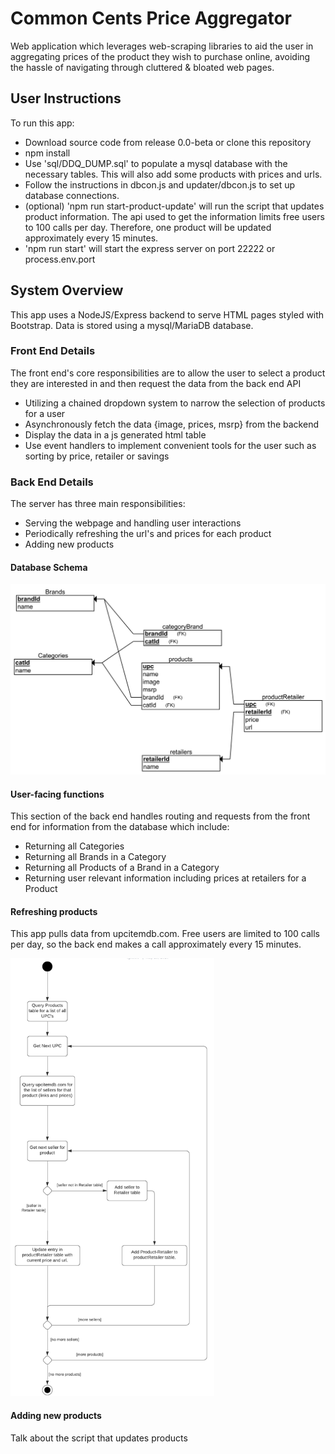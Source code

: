 # Common Cents Price Aggregator
Web application which  leverages web-scraping libraries to aid the user in aggregating prices of the product they wish to purchase online, avoiding the hassle of navigating through cluttered & bloated web pages. 

## User Instructions
To run this app:
* Download source code from release 0.0-beta or clone this repository
* npm install
* Use 'sql/DDQ_DUMP.sql' to populate a mysql database with the necessary tables. This will also add some products with prices and urls.
* Follow the instructions in dbcon.js and updater/dbcon.js to set up database connections.
* (optional) 'npm run start-product-update' will run the script that updates product information. The api used to get the information limits free users to 100 calls per day. Therefore, one product will be updated approximately every 15 minutes.
* 'npm run start' will start the express server on port 22222 or process.env.port

## System Overview
This app uses a NodeJS/Express backend to serve HTML pages styled with Bootstrap. Data is stored using a mysql/MariaDB database.

### Front End Details
The front end's core responsibilities are to allow the user to select a product they are interested in and then request the data from the back end API
* Utilizing a chained dropdown system to narrow the selection of products for a user
* Asynchronously fetch the data {image, prices, msrp} from the backend
* Display the data in a js generated html table
* Use event handlers to implement convenient tools for the user such as sorting by price, retailer or savings 

### Back End Details
The server has three main responsibilities:
* Serving the webpage and handling user interactions
* Periodically refreshing the url's and prices for each product
* Adding new products

#### Database Schema
![db schema](db_schema.png)

#### User-facing functions
This section of the back end handles routing and requests from the front end for information from the database which include:
* Returning all Categories
* Returning all Brands in a Category
* Returning all Products of a Brand in a Category
* Returning user relevant information including prices at retailers for a Product 

#### Refreshing products
This app pulls data from upcitemdb.com. Free users are limited to 100 calls per day, so the back end makes a call approximately every 15 minutes.

<img src="link_price_update.png" alt="alt text" height="700">

#### Adding new products
Talk about the script that updates products
